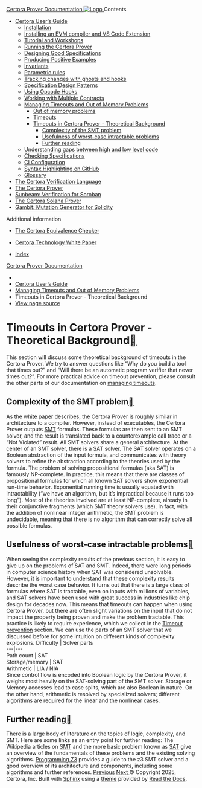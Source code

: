 [ Certora Prover Documentation ![Logo](https://docs.certora.com/en/latest/_static/Certora_Logo_Black.svg) ](https://docs.certora.com/en/latest/index.html)
Contents
  * [Certora User’s Guide](https://docs.certora.com/en/latest/docs/user-guide/index.html)
    * [Installation](https://docs.certora.com/en/latest/docs/user-guide/install.html)
    * [Installing an EVM compiler and VS Code Extension](https://docs.certora.com/en/latest/docs/user-guide/install_evm_compiler.html)
    * [Tutorial and Workshops](https://docs.certora.com/en/latest/docs/user-guide/tutorials.html)
    * [Running the Certora Prover](https://docs.certora.com/en/latest/docs/user-guide/running.html)
    * [Designing Good Specifications](https://docs.certora.com/en/latest/docs/user-guide/properties/index.html)
    * [Producing Positive Examples](https://docs.certora.com/en/latest/docs/user-guide/satisfy.html)
    * [Invariants](https://docs.certora.com/en/latest/docs/user-guide/invariants.html)
    * [Parametric rules](https://docs.certora.com/en/latest/docs/user-guide/parametric.html)
    * [Tracking changes with ghosts and hooks](https://docs.certora.com/en/latest/docs/user-guide/ghosts.html)
    * [Specification Design Patterns](https://docs.certora.com/en/latest/docs/user-guide/patterns/index.html)
    * [Using Opcode Hooks](https://docs.certora.com/en/latest/docs/user-guide/opcodes.html)
    * [Working with Multiple Contracts](https://docs.certora.com/en/latest/docs/user-guide/multicontract/index.html)
    * [Managing Timeouts and Out of Memory Problems](https://docs.certora.com/en/latest/docs/user-guide/out-of-resources/index.html)
      * [Out of memory problems](https://docs.certora.com/en/latest/docs/user-guide/out-of-resources/memout.html)
      * [Timeouts](https://docs.certora.com/en/latest/docs/user-guide/out-of-resources/timeout.html)
      * [Timeouts in Certora Prover - Theoretical Background](https://docs.certora.com/en/latest/docs/user-guide/out-of-resources/timeout-theory.html)
        * [Complexity of the SMT problem](https://docs.certora.com/en/latest/docs/user-guide/out-of-resources/timeout-theory.html#complexity-of-the-smt-problem)
        * [Usefulness of worst-case intractable problems](https://docs.certora.com/en/latest/docs/user-guide/out-of-resources/timeout-theory.html#usefulness-of-worst-case-intractable-problems)
        * [Further reading](https://docs.certora.com/en/latest/docs/user-guide/out-of-resources/timeout-theory.html#further-reading)
    * [Understanding gaps between high and low level code](https://docs.certora.com/en/latest/docs/user-guide/gaps.html)
    * [Checking Specifications](https://docs.certora.com/en/latest/docs/user-guide/checking.html)
    * [CI Configuration](https://docs.certora.com/en/latest/docs/user-guide/ci.html)
    * [Syntax Highlighting on GitHub](https://docs.certora.com/en/latest/docs/user-guide/github_highlighting.html)
    * [Glossary](https://docs.certora.com/en/latest/docs/user-guide/glossary.html)
  * [The Certora Verification Language](https://docs.certora.com/en/latest/docs/cvl/index.html)
  * [The Certora Prover](https://docs.certora.com/en/latest/docs/prover/index.html)
  * [Sunbeam: Verification for Soroban](https://docs.certora.com/en/latest/docs/sunbeam/index.html)
  * [The Certora Solana Prover](https://docs.certora.com/en/latest/docs/solana/index.html)
  * [Gambit: Mutation Generator for Solidity](https://docs.certora.com/en/latest/docs/gambit/index.html)


Additional information
  * [The Certora Equivalence Checker](https://docs.certora.com/en/latest/docs/equiv-check/index.html)
  * [Certora Technology White Paper](https://docs.certora.com/en/latest/docs/whitepaper/index.html)


  * [Index](https://docs.certora.com/en/latest/genindex.html)


[Certora Prover Documentation](https://docs.certora.com/en/latest/index.html)
  * [](https://docs.certora.com/en/latest/index.html)
  * [Certora User’s Guide](https://docs.certora.com/en/latest/docs/user-guide/index.html)
  * [Managing Timeouts and Out of Memory Problems](https://docs.certora.com/en/latest/docs/user-guide/out-of-resources/index.html)
  * Timeouts in Certora Prover - Theoretical Background
  * [ View page source](https://docs.certora.com/en/latest/_sources/docs/user-guide/out-of-resources/timeout-theory.md.txt)


# Timeouts in Certora Prover - Theoretical Background[](https://docs.certora.com/en/latest/docs/user-guide/out-of-resources/timeout-theory.html#timeouts-in-certora-prover-theoretical-background "Link to this heading")
This section will discuss some theoretical background of timeouts in the Certora Prover. We try to answer questions like “Why do you build a tool that times out?” and “Will there be an automatic program verifier that never times out?”. For more practical advice on timeout prevention, please consult the other parts of our documentation on [managing timeouts](https://docs.certora.com/en/latest/docs/user-guide/out-of-resources/index.html).
## Complexity of the SMT problem[](https://docs.certora.com/en/latest/docs/user-guide/out-of-resources/timeout-theory.html#complexity-of-the-smt-problem "Link to this heading")
As the [white paper](https://docs.certora.com/en/latest/docs/whitepaper/index.html#white-paper) describes, the Certora Prover is roughly similar in architecture to a compiler. However, instead of executables, the Certora Prover outputs [SMT](https://docs.certora.com/en/latest/docs/user-guide/glossary.html#term-SMT) formulas. These formulas are then sent to an SMT solver, and the result is translated back to a counterexample call trace or a “Not Violated” result.
All SMT solvers share a general architecture. At the center of an SMT solver, there is a SAT solver. The SAT solver operates on a Boolean abstraction of the input formula, and communicates with theory solvers to refine the abstraction according to the theories used by the formula. The problem of solving propositional formulas (aka SAT) is famously NP-complete. In practice, this means that there are classes of propositional formulas for which all known SAT solvers show exponential run-time behavior. Exponential running time is usually equated with intractability (“we have an algorithm, but it’s impractical because it runs too long”). Most of the theories involved are at least NP-complete, already in their conjunctive fragments (which SMT theory solvers use). In fact, with the addition of nonlinear integer arithmetic, the SMT problem is undecidable, meaning that there is no algorithm that can correctly solve all possible formulas.
## Usefulness of worst-case intractable problems[](https://docs.certora.com/en/latest/docs/user-guide/out-of-resources/timeout-theory.html#usefulness-of-worst-case-intractable-problems "Link to this heading")
When seeing the complexity results of the previous section, it is easy to give up on the problems of SAT and SMT. Indeed, there were long periods in computer science history when SAT was considered unsolvable. However, it is important to understand that these complexity results describe the worst case behavior. It turns out that there is a large class of formulas where SAT is tractable, even on inputs with millions of variables, and SAT solvers have been used with great success in industries like chip design for decades now.
This means that timeouts can happen when using Certora Prover, but there are often slight variations on the input that do not impact the property being proven and make the problem tractable. This practice is likely to require experience, which we collect in the [Timeout prevention](https://docs.certora.com/en/latest/docs/user-guide/out-of-resources/timeout.html#timeout-prevention) section.
We can use the parts of an SMT solver that we discussed before for some intuition on different kinds of complexity explosions.
Difficulty | Solver parts  
---|---  
Path count | SAT  
Storage/memory | SAT  
Arithmetic | LIA / NIA  
Since control flow is encoded into Boolean logic by the Certora Prover, it weighs most heavily on the SAT-solving part of the SMT solver. Storage or Memory accesses lead to case splits, which are also Boolean in nature. On the other hand, arithmetic is resolved by specialized solvers; different algorithms are required for the linear and the nonlinear cases.
## Further reading[](https://docs.certora.com/en/latest/docs/user-guide/out-of-resources/timeout-theory.html#further-reading "Link to this heading")
There is a large body of literature on the topics of logic, complexity, and SMT. Here are some links as an entry point for further reading:
The Wikipedia articles on [SMT](https://en.wikipedia.org/wiki/Satisfiability_modulo_theories) and the more basic problem known as [SAT](https://en.wikipedia.org/wiki/Boolean_satisfiability_problem) give an overview of the fundamentals of these problems and the existing solving algorithms.
[Programming Z3](https://theory.stanford.edu/~nikolaj/programmingz3.html) provides a guide to the z3 SMT solver and a good overview of its architecture and components, including some algorithms and further references.
[ Previous](https://docs.certora.com/en/latest/docs/user-guide/out-of-resources/timeout.html "Timeouts") [Next ](https://docs.certora.com/en/latest/docs/user-guide/gaps.html "Understanding gaps between high and low level code")
© Copyright 2025, Certora, Inc.
Built with [Sphinx](https://www.sphinx-doc.org/) using a [theme](https://github.com/readthedocs/sphinx_rtd_theme) provided by [Read the Docs](https://readthedocs.org). 
